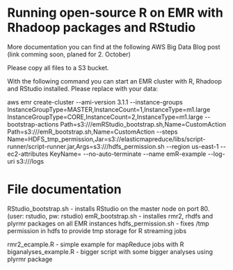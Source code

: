 Running open-source R on EMR with Rhadoop packages and RStudio
=====================

More documentation you can find at the following AWS Big Data Blog post (link comming soon, planed for 2. October)

Please copy all files to a S3 bucket.

With the following command you can start an EMR cluster with R, Rhadoop and RStudio installed. Please replace <YOUR-X> with your data:

aws emr create-cluster --ami-version 3.1.1 --instance-groups InstanceGroupType=MASTER,InstanceCount=1,InstanceType=m1.large InstanceGroupType=CORE,InstanceCount=2,InstanceType=m1.large --bootstrap-actions Path=s3://<YOUR-BUCKET>/emRStudio_bootstrap.sh,Name=CustomAction Path=s3://<YOUR-Bucket>/emR_bootstrap.sh,Name=CustomAction --steps Name=HDFS_tmp_permission,Jar=s3://elasticmapreduce/libs/script-runner/script-runner.jar,Args=s3://<YOUR-BUCKET>/hdfs_permission.sh  --region us-east-1 --ec2-attributes KeyName=<YOUR-SSH-KEY> --no-auto-terminate --name emR-example --log-uri s3://<YOUR-LOG-BUCKET>/logs


File documentation
=====================

RStudio_bootstrap.sh - installs RStudio on the master node on port 80. (user: rstudio, pw: rstudio)
emR_bootstrap.sh - installes rmr2, rhdfs and plyrmr packages on all EMR instances
hdfs_permission.sh - fixes /tmp permission in hdfs to provide tmp storage for R streaming jobs

rmr2_ecample.R - simple example for mapReduce jobs with R
biganalyses_example.R - bigger script with some bigger analyses using plyrmr package